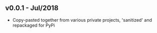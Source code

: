 
## v0.0.1 - Jul/2018

- Copy-pasted together from various private projects, 'sanitized' and repackaged for PyPi
